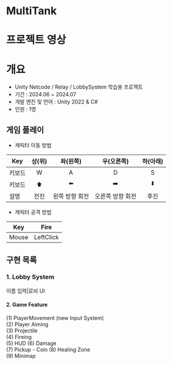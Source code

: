 # MultiTank
 
# 프로젝트 영상



# 개요
- Unity Netcode / Relay / LobbySystem 학습용 프로젝트
- 기간 : 2024.06 ~ 2024.07
- 개발 엔진 및 언어 : Unity 2022 & C#
- 인원 : 1명


##  게임 플레이 
- 캐릭터 이동 방법


Key|상(위)|좌(왼쪽)|우(오른쪽)|하(아래)  
---|:---:|:---:|:---:|:---:
키보드|W|A|D|S  
키보드|⬆️|⬅️|➡️|⬇️  
설명|전진|왼쪽 방향 회전|오른쪽 방향 회전|후진


- 캐릭터 공격 방법


Key|Fire|
---|:---:
Mouse|LeftClick


## 구현 목록
### 1. Lobby System  
이름 입력|로비 UI

#### 2. Game Feature
(1) PlayerMovement (new Input System)  
(2) Player Aiming  
(3) Projectile  
(4) Fireing  
(5) HUD 
(6) Damage  
(7) Pickup - Coin
(8) Healing Zone  
(9) Minimap  




